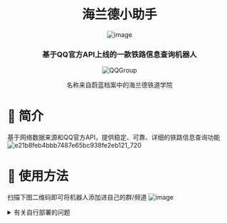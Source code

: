 <div align="center">

# 海兰德小助手
![image](https://picdl.sunbangyan.cn/2023/12/09/760378df439338e9238d0cb9ef388a4c.jpeg)


### 基于QQ官方API上线的一款铁路信息查询机器人
<img src="https://img.shields.io/badge/QQGroup-584380963-blue" alt="QQGroup">



 

名称来自蔚蓝档案中的海兰德铁道学院
</div>

# 🎉 简介
基于网络数据来源和QQ官方API，提供稳定、可靠、详细的铁路信息查询功能
![e21b8feb4bbb7487e65bc938fe2eb121_720](https://github.com/staytomorrow/Train_QQbot/assets/20775434/9a373f53-5703-4214-912a-328015d0fe99)

# 📩 使用方法
扫描下图二维码即可将机器人添加进自己的群/频道
![image](https://github.com/staytomorrow/Train_QQbot/assets/20775434/a6aef1a1-35fa-426b-a27e-c69a194f96e5)
<details >
<summary>有关自行部署的问题</summary>
  仓库中源码为很久以前的旧版源码，新版源码请等待作者忙完再说（。本地部署同理，可在群内联系作者询问。
</details>
